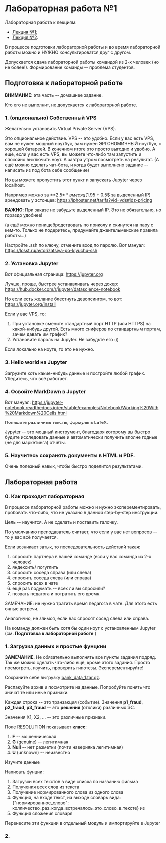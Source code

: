 # Лабораторная работа №1

Лабораторная работа к лекциям:

* [Лекция №1](./../01_lecture.pdf);
* [Лекция №2](./../02_lecture.pdf).

В процессе подготовки лабораторной работы и во время лабораторной работы можно 
и НУЖНО консультироватся друг с другом.

Допускается сдача лабораторной работы командой из 2-х человек 
(но не более!). Формирование команды -- проблема студентов.

## Подготовка к лабораторной работе 

**ВНИМАНИЕ**: эта часть -- домашнее задание. 

Кто его не выполнит, не допускается к лабораторной работе.

### 1. (опционально) Собственный VPS

Желательно установить Virtual Private Server (VPS).

Это опциональное действие. VPS -- это удобно. 
Если у вас есть VPS, вам не нужен мощный ноутбук, вам нужен 
ЭРГОНОМИЧНЫЙ ноутбук, с хорошей батареей. 
В конечном итоге это просто выгодно и удобно. 
А ещё, если у вас есть VPS, вы можете что-либо там запустить и спокойно выключить ноут. 
А завтра утром посмотреть на результат.
(А ещё можно сделать чат-бота, и когда будет выполнено задание -- написать из под бота себе сообщение)

Но вы можете пропустить этот пункт и запускать Jupyter через localhost.
 
Например можно за **2.5$** в месяц (1.95$ + 0.5$ за выделенный IP) арендовать у эстонцев:
https://iphoster.net/tarifs?vid=vds#idz-pricing

**ВАЖНО**: При заказе не забудьте выделенный IP. Это не обязательно, но гораздо удобнее!

(а ещё можно понищебродствовать по приколу и скинутся на пару с кем-то. 
Только не подеритесь, придумайте джентельменские правила работы...)

Настройте .ssh по ключу, отмените вход по паролю. Вот мануал: 
https://losst.ru/avtorizatsiya-po-klyuchu-ssh

### 2. Установка Jupyter

Вот официальная страница: https://jupyter.org

Лучше, проще, быстрее устанавливать через докер: https://hub.docker.com/r/jupyter/datascience-notebook

Но если есть желание блестнуть девопсингом, то вот: https://jupyter.org/install

Если у вас VPS, то:

1. При установке смените стандартный порт HTTP (или HTTPS) на какой-нибудь другой.
Есть много сниферов по стандартным портам, зачем давать им трафик?
1. Установите пароль на Jupyter. Не забудьте его :)) 

Если локально на ноуте, то это не нужно.

### 3. Hello world на Jupyter

Загрузите хоть какие-нибудь данные и постройте любой график.
Убедитесь, что всё работает. 


### 4. Освойте MarkDawn в Jupyter

Вот мануал: https://jupyter-notebook.readthedocs.io/en/stable/examples/Notebook/Working%20With%20Markdown%20Cells.html

Попишите различные тексты, формулы в LaTeX.

Jypyter -- это мощный инструмент, благодаря которому вы быстро 
будите исследовать данные и автоматически получить вполне годные
(не для маркетинга) отчёты.

### 5. Научитесь сохранять документы в HTML и PDF. 

Очень полезный навык, чтобы быстро поделится результатами.

## Лабораторная работа

### 0. Как проходит лабораторная

В процессе лабораторной работы можно и нужно эксперементировать, пробовать что-либо, 
что не указано в данной step-by-step инструкции.

Цель -- научится. А не сделать и поставить галочку. 

По умолчанию преподаватель считает, что если у вас нет вопросов -- то у вас всё получается.

Если возникает затык, то последовательность действий такая:

1. спросить партнёра в вашей команде (если у вас команда из 2-х человек)
1. яндексить/ погуглить
1. спросить соседа справа (или слева)
1. спросить соседа слева (или справа)
1. спросить всех в чате 
1. ещё раз подумать -- всех ли вы спросили?
1. позвать педагога и потратить его время. 

ЗАМЕЧАНИЕ: не нужно тратить время педагога в чате. Для этого есть очные встречи.

Аналогично, не злимся, если вас спросят сосед слева или справа.

На команду должен быть хотя бы один ноут с установленным Jupyter 
(см. **Подготовка к лабораторной работе** )


###  1. Загрузка данных и простые фунцкии

**ЗАМЕЧАНИЕ**. Не обязательно выполнять все пункты задания подряд. Так же можно сделать что-либо ещё, кроме этого задания.
Просто посмотреть, изучить, проверить гипотезы. Эксперементируйте! 

Сохраните себе выгрузку [bank_data_1.tar.gz](./data/bank_data_1.tar.gz).

Распакуйте архив и посмотрите на данные.
Попробуйте понять что значат те или иные признаки.

Каждая строка -- это транзакция (событие).
Значения **p1_fraud**, **p2_fraud**, **p3_fraud** -- это **решения** (отклики)
различных ЭС.

Значения X1, X2, ... -- это различные признаки.

Поле RESOLUTION показывает **класс**:

1. **F** -- мошенническая
1. **G** (genuine) -- легитимная
1. **Null** -- нет разметки (почти наверняка легитимная)
1. **U** (unknown) -- неизвестно



Изучите данные 

Написать фунции:

1. Загрузки всех текстов в виде списка по названию фильма
1. Получения всех слов из текста
1. Получение нормированного слова из одного слова
1. Функция, на входе текст, на выходе словарь вида: {"нормированное_слово": колличество_раз_когда_встречалось_это_слово_в_тексте}
из 
1. Функция сложения словаря

Перенесите эти функции в отдельный модуль и импортируйте в Jupyter

### 2. 

